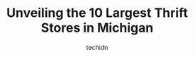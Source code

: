 ---
layout: ampstory
image: https://i0.wp.com/paketmu.com/wp-content/uploads/2023/06/ann-arbor-thrift-shop-0-in-michigan-1686366169.jpeg?resize=640,853
author: techidn
featured: false
description: Explore the diverse Thrift Store scene in Michigan, home to an incredible selection of 10 establishments catering to every taste. Whether youre in search of iconic favorites or undiscovered
title: Unveiling the 10 Largest Thrift Stores in Michigan
cover:
   title: Unveiling the 10 Largest Thrift Stores in Michigan
   subtitle: RICKPATE
   background: https://paketmu.com/wp-content/uploads/2023/06/ann-arbor-thrift-shop-0-in-michigan-1686366169.jpeg

pages: 
 - layout: thirds
   top: <h1>#1 Value World Thrift Store</h1>
   bottom: "<p>I needed another warm mist humidifier, because I steam myself twice everyday to help prevent getting colds when the seasons start to change, because I cannot afford to be</p>"
   background: https://paketmu.com/wp-content/uploads/2023/06/ann-arbor-thrift-shop-1-in-michigan-1686366169.jpeg
   backgroundblur: true
 - layout: thirds
   top: <h1>#2 Value World Thrift Store</h1>
   bottom: "<p>Well, reading the reviews, I should have listened. I spent 20$ here earlier on two used jeans and a handkerchief. After finding several pairs that had hand written sizes </p>"
   background: https://paketmu.com/wp-content/uploads/2023/06/ann-arbor-thrift-shop-2-in-michigan-1686366170.jpeg
   cta:
      link: https://paketmu.com/unveiling-the-10-largest-thrift-stores-in-michigan/
      text: Unveiling the 10 Largest Thrift Stores in Michigan
 - layout: thirds
   top: <h1>#3 Value World Thrift Store</h1>
   bottom: "<p>They are hiring and need the help. Staff were friendly and helpful. Donation drop off is Monday through Saturday 10am to 4pm, however the store is open till 9pm. Clothing</p>"
   background: https://paketmu.com/wp-content/uploads/2023/06/ann-arbor-thrift-shop-3-in-michigan-1686366171.jpeg
   cta:
      link: https://paketmu.com/unveiling-the-10-largest-thrift-stores-in-michigan/
      text: Unveiling the 10 Largest Thrift Stores in Michigan
 - layout: thirds
   top: <h1>#4 Value World Thrift Store</h1>
   bottom: "<p>25646 Eight Mile Rd, Southfield, MI 48033, United States</p>"
   background: https://images.unsplash.com/photo-1462556791646-c201b8241a94?ixlib=rb-4.0.3&ixid=MnwxMjA3fDB8MHxwaG90by1wYWdlfHx8fGVufDB8fHx8&auto=format&fit=crop&w=640&h=853&q=80
   cta:
      link: https://paketmu.com/unveiling-the-10-largest-thrift-stores-in-michigan/
      text: Unveiling the 10 Largest Thrift Stores in Michigan
 - layout: thirds
   top: <h1>#5 Value World Thrift Store</h1>
   bottom: "<p>22615 Ecorse Rd, Taylor, MI 48180, United States</p>"
   background: https://images.unsplash.com/photo-1599422314077-f4dfdaa4cd09?ixlib=rb-4.0.3&ixid=MnwxMjA3fDB8MHxwaG90by1wYWdlfHx8fGVufDB8fHx8&auto=format&fit=crop&w=640&h=853&q=80
   cta:
      link: https://paketmu.com/unveiling-the-10-largest-thrift-stores-in-michigan/
      text: Unveiling the 10 Largest Thrift Stores in Michigan
 - layout: thirds
   top: <h1>#6 Goodwill Store and Donation - Dearborn</h1>
   bottom: "<p>22451 Michigan Ave, Dearborn, MI 48124, United States</p>"
   background: https://images.unsplash.com/photo-1595364397663-fca4f075d796?ixlib=rb-4.0.3&ixid=MnwxMjA3fDB8MHxwaG90by1wYWdlfHx8fGVufDB8fHx8&auto=format&fit=crop&w=640&h=853&q=80
   cta:
      link: https://paketmu.com/unveiling-the-10-largest-thrift-stores-in-michigan/
      text: Unveiling the 10 Largest Thrift Stores in Michigan
 - layout: thirds
   top: <h1>#7 Goodwill Store and Donations - Canton</h1>
   bottom: "<p>41937 Ford Rd, Canton, MI 48187, United States</p>"
   background: https://images.unsplash.com/photo-1515405295579-ba7b45403062?ixlib=rb-4.0.3&ixid=MnwxMjA3fDB8MHxwaG90by1wYWdlfHx8fGVufDB8fHx8&auto=format&fit=crop&w=640&h=853&q=80
   cta:
      link: https://paketmu.com/unveiling-the-10-largest-thrift-stores-in-michigan/
      text: Unveiling the 10 Largest Thrift Stores in Michigan
 - layout: thirds
   middle: Continue reading...
   background: https://images.unsplash.com/photo-1602536052359-ef94c21c5948?ixlib=rb-4.0.3&ixid=MnwxMjA3fDB8MHxwaG90by1wYWdlfHx8fGVufDB8fHx8&auto=format&fit=crop&w=640&h=853&q=80
   cta:
      link: https://paketmu.com/unveiling-the-10-largest-thrift-stores-in-michigan/
      text: Unveiling the 10 Largest Thrift Stores in Michigan
      
---